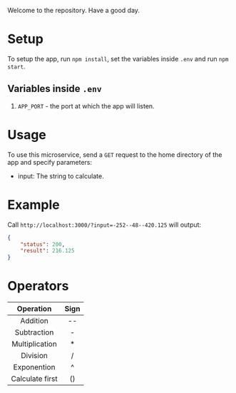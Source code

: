 Welcome to the repository. Have a good day.

# Setup
To setup the app, run `npm install`, set the variables inside `.env` and run `npm start`.

## Variables inside `.env`
1. `APP_PORT` - the port at which the app will listen.

# Usage
To use this microservice, send a `GET` request to the home directory of the app and specify parameters:
- input: The string to calculate.

# Example
Call `http://localhost:3000/?input=-252--48--420.125` will output: 
```json
{
	"status": 200,
	"result": 216.125
}
```

# Operators
| Operation | Sign |
| :---: | :---: |
| Addition | -- |
| Subtraction | - |
| Multiplication | * |
| Division | / |
| Exponention | ^ |
| Calculate first | () |